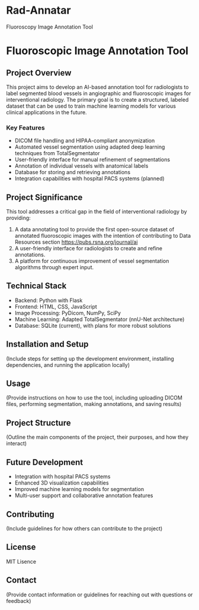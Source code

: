 # Rad-Annatar
Fluoroscopy Image Annotation Tool
# Fluoroscopic Image Annotation Tool

## Project Overview

This project aims to develop an AI-based annotation tool for radiologists to label segmented blood vessels in angiographic and fluoroscopic images for interventional radiology. The primary goal is to create a structured, labeled dataset that can be used to train machine learning models for various clinical applications in the future.

### Key Features

- DICOM file handling and HIPAA-compliant anonymization
- Automated vessel segmentation using adapted deep learning techniques from TotalSegmentator
- User-friendly interface for manual refinement of segmentations
- Annotation of individual vessels with anatomical labels
- Database for storing and retrieving annotations
- Integration capabilities with hospital PACS systems (planned)

## Project Significance

This tool addresses a critical gap in the field of interventional radiology by providing:

1. A data annotating tool to provide the first open-source dataset of annotated fluoroscopic images with the intention of contributing to Data Resources section https://pubs.rsna.org/journal/ai
2. A user-friendly interface for radiologists to create and refine annotations.
3. A platform for continuous improvement of vessel segmentation algorithms through expert input.

## Technical Stack

- Backend: Python with Flask
- Frontend: HTML, CSS, JavaScript
- Image Processing: PyDicom, NumPy, SciPy
- Machine Learning: Adapted TotalSegmentator (nnU-Net architecture)
- Database: SQLite (current), with plans for more robust solutions

## Installation and Setup

(Include steps for setting up the development environment, installing dependencies, and running the application locally)

## Usage

(Provide instructions on how to use the tool, including uploading DICOM files, performing segmentation, making annotations, and saving results)

## Project Structure

(Outline the main components of the project, their purposes, and how they interact)

## Future Development

- Integration with hospital PACS systems
- Enhanced 3D visualization capabilities
- Improved machine learning models for segmentation
- Multi-user support and collaborative annotation features

## Contributing

(Include guidelines for how others can contribute to the project)

## License

MIT Lisence

## Contact

(Provide contact information or guidelines for reaching out with questions or feedback)
